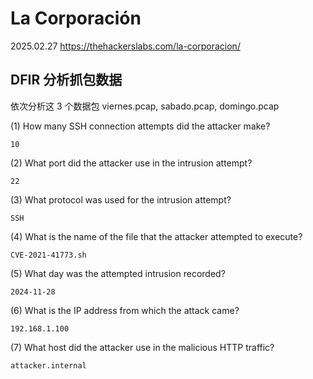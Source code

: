 # La Corporación

2025.02.27 https://thehackerslabs.com/la-corporacion/

## DFIR 分析抓包数据

依次分析这 3 个数据包 viernes.pcap, sabado.pcap, domingo.pcap

(1) How many SSH connection attempts did the attacker make?

```
10
```

(2) What port did the attacker use in the intrusion attempt?

```
22
```

(3) What protocol was used for the intrusion attempt?

```
SSH
```

(4) What is the name of the file that the attacker attempted to execute?

```
CVE-2021-41773.sh
```

(5) What day was the attempted intrusion recorded?

```
2024-11-28
```

(6) What is the IP address from which the attack came?

```
192.168.1.100
```

(7) What host did the attacker use in the malicious HTTP traffic?

```
attacker.internal
```
